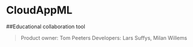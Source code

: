 # CloudAppML
##Educational collaboration tool
>Product owner: Tom Peeters
>Developers: Lars Suffys, Milan Willems


